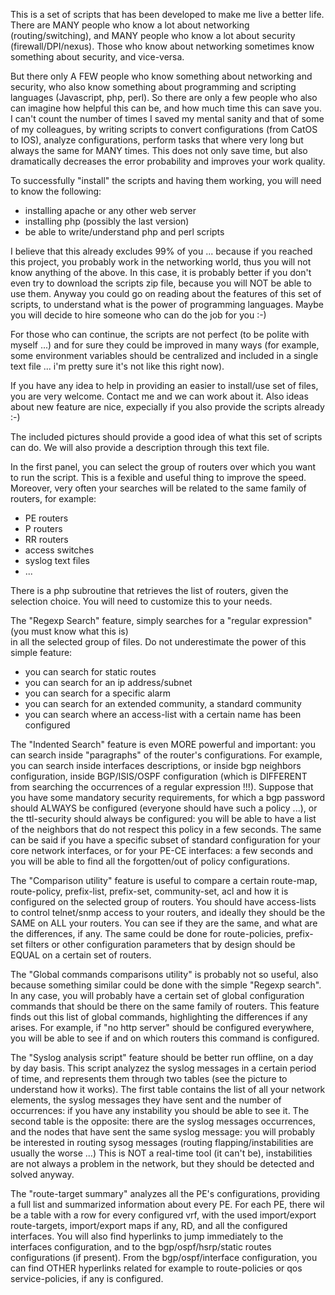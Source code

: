 
This is a set of scripts that has been developed to make me live a better life. There are MANY
people who know a lot about networking (routing/switching), and MANY people who know a lot about
security (firewall/DPI/nexus). Those who know about networking sometimes know something about 
security, and vice-versa.

But there only A FEW people who know something about networking and security, who also know
something about programming and scripting languages (Javascript, php, perl). So there are only a few
people who also can imagine how helpful this can be, and how much time this can save you.
I can't count the number of times I saved my mental sanity and that of some of my colleagues,
by writing scripts to convert configurations (from CatOS to IOS), analyze configurations, perform
tasks that where very long but always the same for MANY times. This does not only save time, but also
dramatically decreases the error probability and improves your work quality.


To successfully "install" the scripts and having them working, you will need to know the following:
- installing apache or any other web server
- installing php (possibly the last version)
- be able to write/understand php and perl scripts


I believe that this already excludes 99% of you ... because if you reached this project, you probably
work in the networking world, thus you will not know anything of the above.
In this case, it is probably better if you don't even try to download the scripts zip file, because 
you will NOT be able to use them. Anyway you could go on reading about the features of this set
of scripts, to understand what is the power of programming languages. Maybe you will decide to hire
someone who can do the job for you :-)


For those who can continue, the scripts are not perfect (to be polite with myself ...) and for sure
they could be improved in many ways (for example, some environment variables should 
be centralized and included in a single text file ... i'm pretty sure it's not like this right now).

If you have any idea to help in providing an easier to install/use set of files, you are very welcome.
Contact me and we can work about it. Also ideas about new feature are nice, expecially if you also
provide the scripts already :-)



The included pictures should provide a good idea of what this set of scripts can do. We will also provide
a description through this text file.


In the first panel, you can select the group of routers over which you want to run the script.
This is a fexible and useful thing to improve the speed. Moreover, very often your searches
will be related to the same family of routers, for example:
- PE routers
- P routers
- RR routers
- access switches
- syslog text files
- ...

There is a php subroutine that retrieves the list of routers, given the selection choice. You
will need to customize this to your needs.


The "Regexp Search" feature, simply searches for a "regular expression" (you must know what this is)  
in all the selected group of files. Do not underestimate the power of this simple feature:
- you can search for static routes
- you can search for an ip address/subnet
- you can search for a specific alarm
- you can search for an extended community, a standard community
- you can search where an access-list with a certain name has been configured



The "Indented Search" feature is even MORE powerful and important: you can search inside "paragraphs"
of the router's configurations. For example, you can search inside interfaces descriptions, or 
inside bgp neighbors configuration, inside BGP/ISIS/OSPF configuration (which is DIFFERENT from searching
the occurrences of a regular expression !!!).
Suppose that you have some mandatory security requirements, for which a bgp password should ALWAYS
be configured (everyone should have such a policy ...), or the ttl-security should always be configured:
you will be able to have a list of the neighbors that do not respect this policy in a few seconds.
The same can be said if you have a specific subset of standard configuration for your core network
interfaces, or for your PE-CE interfaces: a few seconds and you will be able to find all the
forgotten/out of policy configurations.



The "Comparison utility" feature is useful to compare a certain route-map, route-policy, prefix-list,
prefix-set, community-set, acl and how it is configured on the selected group of routers.
You should have access-lists to control telnet/snmp access to your routers, and ideally they should
be the SAME on ALL your routers. You can see if they are the same, and what are the differences,
if any. The same could be done for route-policies, prefix-set filters or other configuration
parameters that by design should be EQUAL on a certain set of routers.



The "Global commands comparisons utility" is probably not so useful, also because something similar
could be done with the simple "Regexp search". In any case, you will probably have a certain set of
global configuration commands that should be there on the same family of routers. This feature
finds out this list of global commands, highlighting the differences if any arises.
For example, if "no http server" should be configured everywhere, you will be able to see if and
on which routers this command is configured.



The "Syslog analysis script" feature should be better run offline, on a day by day basis. This
script analyzez the syslog messages in a certain period of time, and represents them through
two tables (see the picture to understand how it works). The first table contains the list
of all your network elements, the syslog messages they have sent and the number of occurrences:
if you have any instability you should be able to see it.
The second table is the opposite: there are the syslog messages occurrences, and the nodes that
have sent the same syslog message: you will probably be interested in routing sysog messages
(routing flapping/instabilities are usually the worse ...)
This is NOT a real-time tool (it can't be), instabilities are not always a problem in the network,
but they should be detected and solved anyway.



The "route-target summary" analyzes all the PE's configurations, providing a full list and
summarized information about every PE. For each PE, there wil be a table with a row for every
configured vrf, with the used import/export route-targets, import/export maps if any, RD,
and all the configured interfaces. You will also find hyperlinks to jump immediately to the
interfaces configuration, and to the bgp/ospf/hsrp/static routes configurations (if present).
From the bgp/ospf/interface configuration, you can find OTHER hyperlinks related for example to
route-policies or qos service-policies, if any is configured.


















 
